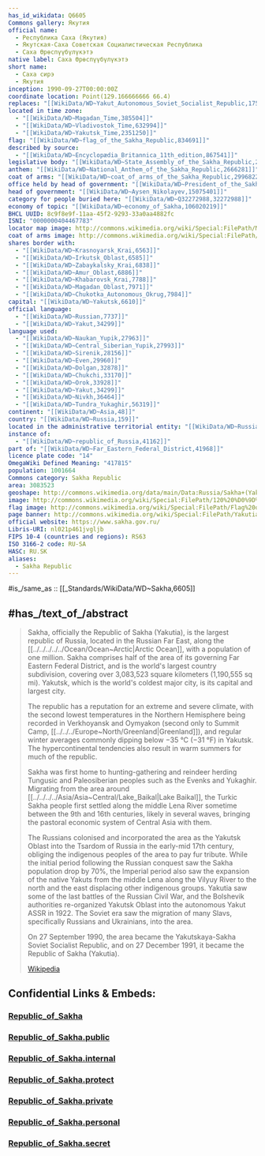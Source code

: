 ```yaml
---
has_id_wikidata: Q6605
Commons gallery: Якутия
official name:
  - Республика Саха (Якутия)
  - Якутская-Саха Советская Социалистическая Республика
  - Саха Өрөспүүбүлүкэтэ
native label: Саха Өрөспүүбүлүкэтэ
short name:
  - Саха сирэ
  - Якутия
inception: 1990-09-27T00:00:00Z
coordinate location: Point(129.166666666 66.4)
replaces: "[[WikiData/WD~Yakut_Autonomous_Soviet_Socialist_Republic,175755]]"
located in time zone:
  - "[[WikiData/WD~Magadan_Time,385504]]"
  - "[[WikiData/WD~Vladivostok_Time,632994]]"
  - "[[WikiData/WD~Yakutsk_Time,2351250]]"
flag: "[[WikiData/WD~flag_of_the_Sakha_Republic,834691]]"
described by source:
  - "[[WikiData/WD~Encyclopædia_Britannica_11th_edition,867541]]"
legislative body: "[[WikiData/WD~State_Assembly_of_the_Sakha_Republic,2037704]]"
anthem: "[[WikiData/WD~National_Anthem_of_the_Sakha_Republic,2666281]]"
coat of arms: "[[WikiData/WD~coat_of_arms_of_the_Sakha_Republic,2996822]]"
office held by head of government: "[[WikiData/WD~President_of_the_Sakha_Republic,4139090]]"
head of government: "[[WikiData/WD~Aysen_Nikolayev,15075401]]"
category for people buried here: "[[WikiData/WD~Q32272988,32272988]]"
economy of topic: "[[WikiData/WD~economy_of_Sakha,106020219]]"
BHCL UUID: 8c9f8e9f-11aa-45f2-9293-33a0aa4882fc
ISNI: "0000000404467783"
locator map image: http://commons.wikimedia.org/wiki/Special:FilePath/Map%20of%20Russia%20%282014%E2%80%932022%29%20-%20Sakha%20%28Yakutia%29.svg
coat of arms image: http://commons.wikimedia.org/wiki/Special:FilePath/Coat%20of%20arms%20of%20Sakha.svg
shares border with:
  - "[[WikiData/WD~Krasnoyarsk_Krai,6563]]"
  - "[[WikiData/WD~Irkutsk_Oblast,6585]]"
  - "[[WikiData/WD~Zabaykalsky_Krai,6838]]"
  - "[[WikiData/WD~Amur_Oblast,6886]]"
  - "[[WikiData/WD~Khabarovsk_Krai,7788]]"
  - "[[WikiData/WD~Magadan_Oblast,7971]]"
  - "[[WikiData/WD~Chukotka_Autonomous_Okrug,7984]]"
capital: "[[WikiData/WD~Yakutsk,6610]]"
official language:
  - "[[WikiData/WD~Russian,7737]]"
  - "[[WikiData/WD~Yakut,34299]]"
language used:
  - "[[WikiData/WD~Naukan_Yupik,27963]]"
  - "[[WikiData/WD~Central_Siberian_Yupik,27993]]"
  - "[[WikiData/WD~Sirenik,28156]]"
  - "[[WikiData/WD~Even,29960]]"
  - "[[WikiData/WD~Dolgan,32878]]"
  - "[[WikiData/WD~Chukchi,33170]]"
  - "[[WikiData/WD~Orok,33928]]"
  - "[[WikiData/WD~Yakut,34299]]"
  - "[[WikiData/WD~Nivkh,36464]]"
  - "[[WikiData/WD~Tundra_Yukaghir,56319]]"
continent: "[[WikiData/WD~Asia,48]]"
country: "[[WikiData/WD~Russia,159]]"
located in the administrative territorial entity: "[[WikiData/WD~Russia,159]]"
instance of:
  - "[[WikiData/WD~republic_of_Russia,41162]]"
part of: "[[WikiData/WD~Far_Eastern_Federal_District,41968]]"
licence plate code: "14"
OmegaWiki Defined Meaning: "417815"
population: 1001664
Commons category: Sakha Republic
area: 3083523
geoshape: http://commons.wikimedia.org/data/main/Data:Russia/Sakha+(Yakutia).map
image: http://commons.wikimedia.org/wiki/Special:FilePath/120%20%D0%9D%D0%B0%20%D1%81%D1%82%D0%BE%D1%8F%D0%BD%D0%BA%D0%B5%20%D0%B2%20%D1%83%D1%81%D1%82%D1%8C%D0%B5%20%D1%80%D0%B5%D0%BA%D0%B8%20%D0%A3%D1%80%D0%B0.jpg
flag image: http://commons.wikimedia.org/wiki/Special:FilePath/Flag%20of%20Sakha.svg
page banner: http://commons.wikimedia.org/wiki/Special:FilePath/Yakutia%20banner%20Sinyaya.jpg
official website: https://www.sakha.gov.ru/
Libris-URI: nl021p461jvgljb
FIPS 10-4 (countries and regions): RS63
ISO 3166-2 code: RU-SA
HASC: RU.SK
aliases:
  - Sakha Republic
---
```


#is_/same_as :: [[_Standards/WikiData/WD~Sakha,6605]] 


## #has_/text_of_/abstract 


> Sakha, officially the Republic of Sakha (Yakutia), is the largest republic of Russia, located in the Russian Far East, along the [[../../../../../Ocean/Ocean~Arctic|Arctic Ocean]], with a population of one million. Sakha comprises half of the area of its governing Far Eastern Federal District, and is the world's largest country subdivision, covering over 3,083,523 square kilometers (1,190,555 sq mi). Yakutsk, which is the world's coldest major city, is its capital and largest city.
>
> The republic has a reputation for an extreme and severe climate, with the second lowest temperatures in the Northern Hemisphere being recorded in Verkhoyansk and Oymyakon (second only to Summit Camp, [[../../../Europe~North/Greenland|Greenland]]), and regular winter averages commonly dipping below −35 °C (−31 °F) in Yakutsk. The hypercontinental tendencies also result in warm summers for much of the republic.
>
> Sakha was first home to hunting-gathering and reindeer herding Tungusic and Paleosiberian peoples such as the Evenks and Yukaghir. Migrating from the area around [[../../../../Asia/Asia~Central/Lake_Baikal|Lake Baikal]], the Turkic Sakha people first settled along the middle Lena River sometime between the 9th and 16th centuries, likely in several waves, bringing the pastoral economic system of Central Asia with them.
>
> The Russians colonised and incorporated the area as the Yakutsk Oblast into the Tsardom of Russia in the early-mid 17th century, obliging the indigenous peoples of the area to pay fur tribute. While the initial period following the Russian conquest saw the Sakha population drop by 70%, the Imperial period also saw the expansion of the native Yakuts from the middle Lena along the Vilyuy River to the north and the east displacing other indigenous groups. Yakutia saw some of the last battles of the Russian Civil War, and the Bolshevik authorities re-organized Yakutsk Oblast into the autonomous Yakut ASSR in 1922. The Soviet era saw the migration of many Slavs, specifically Russians and Ukrainians, into the area.
>
> On 27 September 1990, the area became the Yakutskaya-Sakha Soviet Socialist Republic, and on 27 December 1991, it became the Republic of Sakha (Yakutia).
>
> [Wikipedia](https://en.wikipedia.org/wiki/Sakha%20Republic) 


## Confidential Links & Embeds: 

### [Republic_of_Sakha](/_Standards/Earth/Continent/Europe/Europe~East/Russia/Siberia/Republic_of_Sakha.md) 

### [Republic_of_Sakha.public](/_public/Earth/Continent/Europe/Europe~East/Russia/Siberia/Republic_of_Sakha.public.md) 

### [Republic_of_Sakha.internal](/_internal/Earth/Continent/Europe/Europe~East/Russia/Siberia/Republic_of_Sakha.internal.md) 

### [Republic_of_Sakha.protect](/_protect/Earth/Continent/Europe/Europe~East/Russia/Siberia/Republic_of_Sakha.protect.md) 

### [Republic_of_Sakha.private](/_private/Earth/Continent/Europe/Europe~East/Russia/Siberia/Republic_of_Sakha.private.md) 

### [Republic_of_Sakha.personal](/_personal/Earth/Continent/Europe/Europe~East/Russia/Siberia/Republic_of_Sakha.personal.md) 

### [Republic_of_Sakha.secret](/_secret/Earth/Continent/Europe/Europe~East/Russia/Siberia/Republic_of_Sakha.secret.md)

